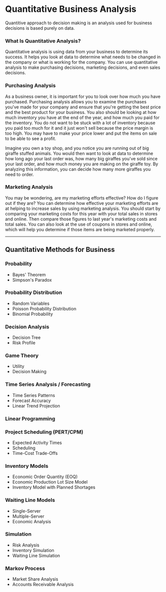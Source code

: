 # Quantitative Business Analysis

Quantitive approach to decision making is an analysis used for business decisions is based purely on data.

### What Is Quantitative Analysis?
Quantitative analysis is using data from your business to determine its success. It helps you look at data to determine what needs to be changed in the company or what is working for the company. You can use quantitative analysis to make purchasing decisions, marketing decisions, and even sales decisions.

### Purchasing Analysis
As a business owner, it is important for you to look over how much you have purchased. Purchasing analysis allows you to examine the purchases you've made for your company and ensure that you're getting the best price and the best product for your business. You also should be looking at how much inventory you have at the end of the year, and how much you paid for the inventory. You do not want to be stuck with a lot of inventory because you paid too much for it and it just won't sell because the price margin is too high. You may have to make your price lower and put the items on sale to be able to see a profit.

Imagine you own a toy shop, and you notice you are running out of big giraffe stuffed animals. You would then want to look at data to determine how long ago your last order was, how many big giraffes you've sold since your last order, and how much money you are making on the giraffe toy. By analyzing this information, you can decide how many more giraffes you need to order.

### Marketing Analysis
You may be wondering, are my marketing efforts effective? How do I figure out if they are? You can determine how effective your marketing efforts are at helping to increase sales by using marketing analysis. You should start by comparing your marketing costs for this year with your total sales in stores and online. Then compare those figures to last year's marketing costs and total sales. You can also look at the use of coupons in stores and online, which will help you determine if those items are being marketed properly.

---
## Quantitative Methods for Business
### Probability
- Bayes' Theorem
- Simpson's Paradox

### Probability Distribution
- Random Variables
- Poisson Probability Distribution
- Binomial Probability

### Decision Analysis
- Decision Tree
- Risk Profile

### Game Theory
- Utility
- Decision Making
### Time Series Analysis / Forecasting
- Time Series Patterns
- Forecast Accuracy
- Linear Trend Projection
### Linear Programming
### Project Scheduling (PERT/CPM)
- Expected Activity Times
- Scheduling
- Time-Cost Trade-Offs

### Inventory Models
- Economic Order Quantity (EOQ)
- Economic Production Lot Size Model
- Inventory Model with Planned Shortages

### Waiting Line Models
- Single-Server
- Multiple-Server
- Economic Analysis

### Simulation
- Risk Analysis
- Inventory Simulation
- Waiting Line Simulation

### Markov Process
- Market Share Analysis
- Accounts Receivable Analysis